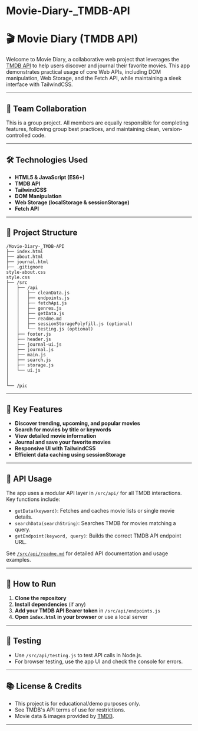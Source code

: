 # Movie-Diary-_TMDB-API
# 🎬 Movie Diary (TMDB API)

Welcome to Movie Diary, a collaborative web project that leverages the [TMDB API](https://www.themoviedb.org/documentation/api) to help users discover and journal their favorite movies. This app demonstrates practical usage of core Web APIs, including DOM manipulation, Web Storage, and the Fetch API, while maintaining a sleek interface with TailwindCSS.

---

## 👥 Team Collaboration

This is a group project. All members are equally responsible for completing features, following group best practices, and maintaining clean, version-controlled code.

---

## 🛠️ Technologies Used

- **HTML5 & JavaScript (ES6+)**
- **TMDB API**
- **TailwindCSS**
- **DOM Manipulation**
- **Web Storage (localStorage & sessionStorage)**
- **Fetch API**

---

## 📁 Project Structure

```
/Movie-Diary-_TMDB-API
├── index.html
├── about.html
├── journal.html
├── .gitignore
style-about.css
style.css
├── /src
│   ├── /api
│   │   ├── cleanData.js
│   │   ├── endpoints.js
│   │   ├── fetchApi.js
│   │   ├── genres.js
│   │   ├── getData.js
│   │   ├── readme.md
│   │   ├── sessionStoragePolyfill.js (optional)
│   │   └── testing.js (optional)
│   ├── footer.js
│   ├── header.js
│   ├── journal-ui.js
│   ├── journal.js
│   ├── main.js
│   ├── search.js
│   ├── storage.js
│   └── ui.js
│   
│   
└── /pic
```

---

## 🚀 Key Features

- **Discover trending, upcoming, and popular movies**
- **Search for movies by title or keywords**
- **View detailed movie information**
- **Journal and save your favorite movies**
- **Responsive UI with TailwindCSS**
- **Efficient data caching using sessionStorage**

---

## 🔑 API Usage

The app uses a modular API layer in `/src/api/` for all TMDB interactions.  
Key functions include:

- `getData(keyword)`: Fetches and caches movie lists or single movie details.
- `searchData(searchString)`: Searches TMDB for movies matching a query.
- `getEndpoint(keyword, query)`: Builds the correct TMDB API endpoint URL.

See [`/src/api/readme.md`](./src/api/readme.md) for detailed API documentation and usage examples.

---

## 📝 How to Run

1. **Clone the repository**
2. **Install dependencies** (if any)
3. **Add your TMDB API Bearer token** in `/src/api/endpoints.js`
4. **Open `index.html` in your browser** or use a local server

---

## 🧪 Testing

- Use `/src/api/testing.js` to test API calls in Node.js.
- For browser testing, use the app UI and check the console for errors.

---

## 📚 License & Credits

- This project is for educational/demo purposes only.
- See TMDB's API terms of use for restrictions.
- Movie data & images provided by [TMDB](https://www.themoviedb.org/).

---
